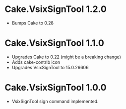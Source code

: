 # Cake.VsixSignTool 1.2.0
- Bumps Cake to 0.28
# Cake.VsixSignTool 1.1.0
- Upgrades Cake to 0.22 (might be a breaking change)
- Adds cake-contrib icon
- Upgrades VsixSignTool to 15.0.26606
# Cake.VsixSignTool 1.0.0
- VsixSignTool sign command implemented.